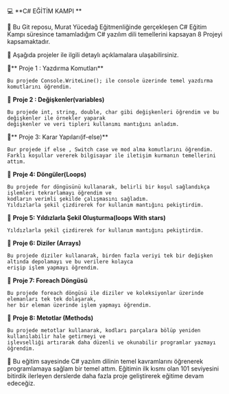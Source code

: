 ﻿💻 **C# EĞİTİM KAMPI **

🚩 Bu Git reposu, Murat Yücedağ Eğitmenliğinde gerçekleşen C# Eğitim Kampı süresince tamamladığım C# yazılım dili temellerini kapsayan 8 Projeyi kapsamaktadır.

📌 Aşağıda projeler ile ilgili detaylı açıklamalara ulaşabilirsiniz.

📍** Proje 1 : Yazdırma Komutları**

	Bu projede Console.WriteLine(); ile console üzerinde temel yazdırma komutlarını öğrendim.

📍 **Proje 2 : Değişkenler(variables)**

	Bu projede int, string, double, char gibi değişkenleri öğrendim ve bu değişkenler ile örnekler yaparak
	değişkenler ve veri tipleri kullanımı mantığını anladım.

📍** Proje 3: Karar Yapıları(if-else)**

	Bur projede if else , Switch case ve mod alma komutlarını öğrendim. 
	Farklı koşullar vererek bilgisayar ile iletişim kurmanın temellerini attım.

📍 **Proje 4: Döngüler(Loops)**

	Bu projede for döngüsünü kullanarak, belirli bir koşul sağlandıkça işlemleri tekrarlamayı öğrendim ve 
	kodların verimli şekilde çalışmasını sağladım.
	Yıldızlarla şekil çizdirerek for kullanım mantığını pekiştirdim.

📍 **Proje 5: Yıldızlarla Şekil Oluşturma(loops With stars)**

	Yıldızlarla şekil çizdirerek for kullanım mantığını pekiştirdim.

📍 **Proje 6: Diziler (Arrays)**

	Bu projede diziler kullanarak, birden fazla veriyi tek bir değişken altında depolamayı ve bu verilere kolayca 
	erişip işlem yapmayı öğrendim.

📍 **Proje 7: Foreach Döngüsü**

	Bu projede foreach döngüsü ile diziler ve koleksiyonlar üzerinde elemanları tek tek dolaşarak, 
	her bir eleman üzerinde işlem yapmayı öğrendim.

📍 **Proje 8: Metotlar (Methods)**

	Bu projede metotlar kullanarak, kodları parçalara bölüp yeniden kullanılabilir hale getirmeyi ve 
	işlevselliği artırarak daha düzenli ve okunabilir programlar yazmayı öğrendim.


🌟 Bu eğitim sayesinde C# yazılım dilinin temel kavramlarını öğrenerek programlamaya sağlam bir temel attım. Eğitimin ilk kısmı olan 101 seviyesini bitirdik ilerleyen derslerde daha fazla proje geliştirerek eğitime devam edeceğiz.